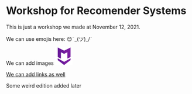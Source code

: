 # Workshop for Recomender Systems

This is just a workshop we made at November 12, 2021. 

We can use emojis here: 😊¯\_(ツ)_/¯

We can add images ![alt text](https://github.com/adam-p/markdown-here/raw/master/src/common/images/icon48.png "Logo Title Text 1")

[We can add links as well](https://www.google.com)

Some weird edition added later
